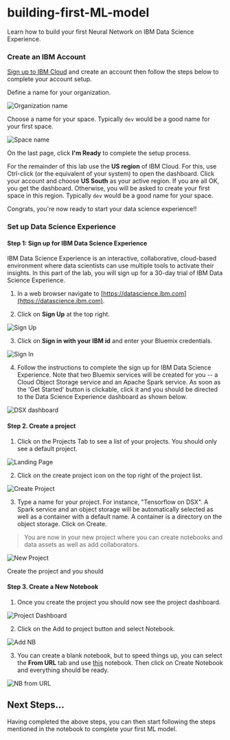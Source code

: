 # building-first-ML-model

Learn how to build your first Neural Network on IBM Data Science Experience. 

### Create an IBM Account 

[Sign up to IBM Cloud](https://console.bluemix.net/registration) and create an account then follow the steps below to complete your account setup.

Define a name for your organization.

![Organization name](images/create-org.png)

Choose a name for your space. Typically `dev` would be a good name for your first space.

![Space name](images/create-space.png)

On the last page, click **I'm Ready** to complete the setup process.

For the remainder of this lab use the **US region** of IBM Cloud. For this, use Ctrl-click (or the equivalent of your system) to open the dashboard. Click your account and choose **US South** as your active region. If you are all OK, you get the dashboard. Otherwise, you will be asked to create your first space in this region. Typically `dev` would be a good name for your space.

Congrats, you're now ready to start your data science experience!!

### Set up Data Science Experience

#### Step 1: Sign up for IBM Data Science Experience

IBM Data Science Experience is an interactive, collaborative, cloud-based environment where data scientists can use multiple tools to activate their insights. In this part of the lab, you will sign up for a 30-day trial of IBM Data Science Experience.

  1.  In a web browser navigate to [https://datascience.ibm.com](https://datascience.ibm.com).

  2.  Click on **Sign Up** at the top right.

  ![Sign Up](images/dsx-signup.png)

  3. Click on **Sign in with your IBM id** and enter your Bluemix credentials.

  ![Sign In](images/use-existing-id.png)

  4. Follow the instructions to complete the sign up for IBM Data Science Experience. Note that two Bluemix services will be created for you -- a Cloud Object Storage service and an Apache Spark service. As soon as the 'Get Started' button is clickable, click it and you should be directed to the Data Science Experience dashboard as shown below.

  ![DSX dashboard](images/dsx-dashboard.png)


#### Step 2. Create a project 

1. Click on the Projects Tab to see a list of your projects. You should only see a default project.

![Landing Page](images/my-projects.png)

2. Click on the create project icon on the top right of the project list. 

![Create Project](images/create-new-project.png)

3. Type a name for your project. For instance, "Tensorflow on DSX". A Spark service and an object storage will be automatically selected as well as a container with a default name. A container is a directory on the object storage. Click on Create.

 > You are now in your new project where you can create notebooks and data assets as well as add collaborators.

![New Project](images/new-project.png)

Create the project and you should 

#### Step 3. Create a New Notebook

1. Once you create the project you should now see the project dashboard.

![Project Dashboard](images/project-dashboard.png)

2. Click on the Add to project button and select Notebook.

![Add NB](images/add-nb.png)

3. You can create a blank notebook, but to speed things up, you can select the **From URL** tab and use [this](https://github.com/aounlutfi/building-first-ML-model/blob/master/Tutorial.ipynb) notebook. Then click on Create Notebook and everything should be ready.

![NB from URL](images/nb-from-link.png)

## Next Steps...

Having completed the above steps, you can then start following the steps mentioned in the notebook to complete your first ML model.
